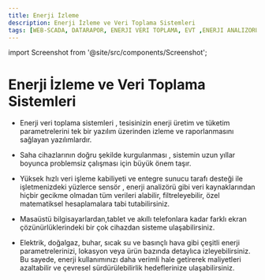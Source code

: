 ```yaml
---
title: Enerji İzleme
description: Enerji İzleme ve Veri Toplama Sistemleri
tags: [WEB-SCADA, DATARAPOR, ENERJI VERI TOPLAMA, EVT ,ENERJI ANALIZORU,RTU,TCP/IP CONVERTER ,SAYAC, SAYAC IZLEME,ANALIZOR IZLEME ,WEB SCADA,VERI TOPLAMA]
---
```


import Screenshot from '@site/src/components/Screenshot';

# Enerji İzleme ve Veri Toplama Sistemleri



 
<Screenshot url='/img/EVT1.png' />




* Enerji veri toplama sistemleri , tesisinizin enerji üretim ve tüketim parametrelerini tek bir yazılım üzerinden izleme ve raporlanmasını sağlayan yazılımlardır.






 


* Saha cihazlarının doğru şekilde kurgulanması , sistemin uzun yıllar boyunca problemsiz çalışması için büyük önem taşır.



* Yüksek hızlı veri işleme kabiliyeti ve entegre sunucu tarafı desteği ile işletmenizdeki yüzlerce sensör , enerji analizörü gibi veri kaynaklarından hiçbir gecikme olmadan tüm verileri alabilir, filtreleyebilir, özel matematiksel hesaplamalara tabi tutabilirsiniz.
 




* Masaüstü bilgisayarlardan,tablet ve akıllı telefonlara kadar farklı ekran çözünürlüklerindeki bir çok cihazdan sisteme ulaşabilirsiniz.
 





*  Elektrik, doğalgaz, buhar, sıcak su ve basınçlı hava gibi çeşitli enerji parametrelerinizi, lokasyon veya ürün bazında detaylıca izleyebilirsiniz. Bu sayede, enerji kullanımınızı daha verimli hale getirerek maliyetleri azaltabilir ve çevresel sürdürülebilirlik hedeflerinize ulaşabilirsiniz.

 
 